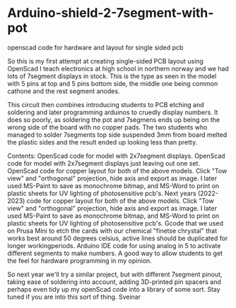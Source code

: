# Arduino-shield-2-7segment-with-pot
openscad code for hardware and layout for single sided pcb


So this is my first attempt at creating single-sided PCB layout using OpenScad
I teach electronics at high school in northern norway and we had lots of 7segment displays in stock.
This is the type as seen in the model with 5 pins at top and 5 pins bottom side, the middle one being common cathone and the rest segment anodes.

This circuit then combines introducing students to PCB etching and soldering and later programming arduinos to cruedly display numbers.
It does so poorly, as soldering the pot and 7segmens ends up being on the wrong side of the board with no copper pads. 
The two students who managed to solder 7segments top side suspended 3mm from board melted the plastic sides and the result ended up looking less than pretty.
 
 Contents:
 OpenScad code for model with 2x7segment displays.
 OpenScad code for model with 2x7segment displays just leaving out one set.
 OpenScad code for copper layout for both of the above models. Click "Tow view" and "orthogonal" projection, hide axis and export as image. I later used MS-Paint to save as monochrome bitmap, and MS-Word to print on plastic sheets for UV lighting of photosensitive pcb's.
Next years (2022-2023) code for copper layout for both of the above models. Click "Tow view" and "orthogonal" projection, hide axis and export as image. I later used MS-Paint to save as monochrome bitmap, and MS-Word to print on plastic sheets for UV lighting of photosensitive pcb's.
 Gcode that we used on Prusa Mini to etch the cards with our chemical "finetse chrystal" that works best around 50 degrees celsius, active lines should be duplicated for longer workingperiods.
 Arduino IDE code for using analog in 5 to activate different segments to make numbers. A good way to allow students to get the feel for hardware programming in my opinion.
 
 
 So next year we'll try a similar project, but with different 7segment pinout, taking ease of soldering into account, adding 3D-printed pin spacers and perhaps even tidy up my openScad code into a library of some sort. Stay tuned if you are into this sort of thing.
 Sveinar
